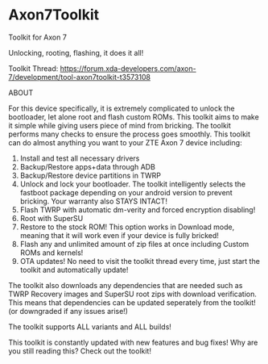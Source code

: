 # Axon7Toolkit
Toolkit for Axon 7

Unlocking, rooting, flashing, it does it all!

 Toolkit Thread: https://forum.xda-developers.com/axon-7/development/tool-axon7toolkit-t3573108

ABOUT

For this device specifically, it is extremely complicated to unlock the bootloader, let alone root and flash custom ROMs. This toolkit aims to make it simple while giving users piece of mind from bricking. The toolkit performs many checks to ensure the process goes smoothly. This toolkit can do almost anything you want to your ZTE Axon 7 device including:

1) Install and test all necessary drivers
2) Backup/Restore apps+data through ADB 
3) Backup/Restore device partitions in TWRP
4) Unlock and lock your bootloader. The toolkit intelligently selects the fastboot package depending on your android version to prevent bricking. Your warranty also STAYS INTACT!
5) Flash TWRP with automatic dm-verity and forced encryption disabling!
6) Root with SuperSU
7) Restore to the stock ROM! This option works in Download mode, meaning that it will work even if your device is fully bricked!
8) Flash any and unlimited amount of zip files at once including Custom ROMs and kernels!
9) OTA updates! No need to visit the toolkit thread every time, just start the toolkit and automatically update!

The toolkit also downloads any dependencies that are needed such as TWRP Recovery images and SuperSU root zips with download verification. This means that dependencies can be updated seperately from the toolkit! (or downgraded if any issues arise!)

The toolkit supports ALL variants and ALL builds!

This toolkit is constantly updated with new features and bug fixes! Why are you still reading this? Check out the toolkit!